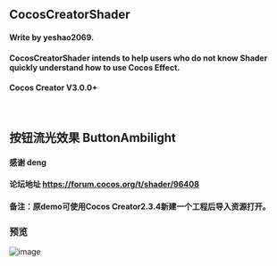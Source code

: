 ## CocosCreatorShader
#### Write by yeshao2069.
#### CocosCreatorShader intends to help users who do not know Shader quickly understand how to use Cocos Effect.
#### Cocos Creator V3.0.0+
&nbsp;

## 按钮流光效果  ButtonAmbilight
#### 感谢 deng
#### 论坛地址 https://forum.cocos.org/t/shader/96408
#### 备注：原demo可使用Cocos Creator2.3.4新建一个工程后导入资源打开。
### 预览
![image](https://gitee.com/yeshaohelpme/ShaderDemoImageLibrary/raw/master/image/ButtonAmbilight.gif)